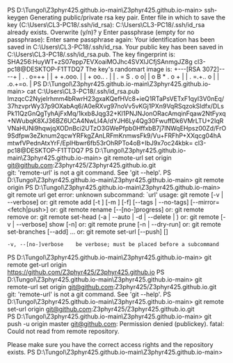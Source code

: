 PS D:\Tungol\Z3phyr425.github.io-main\Z3phyr425.github.io-main> ssh-keygen
Generating public/private rsa key pair.
Enter file in which to save the key (C:\Users\CL3-PC18/.ssh/id_rsa): 
C:\Users\CL3-PC18/.ssh/id_rsa already exists.
Overwrite (y/n)? y
Enter passphrase (empty for no passphrase): 
Enter same passphrase again: 
Your identification has been saved in C:\Users\CL3-PC18/.ssh/id_rsa.
Your public key has been saved in C:\Users\CL3-PC18/.ssh/id_rsa.pub.
The key fingerprint is:
SHA256:HuyWT+zS07epp7EVXoaiMOJhc4SVXlJCfjSAnmgJZ8g cl3-pc18@DESKTOP-F1TTDQ7
The key's randomart image is:
+---[RSA 3072]----+
| . .   o=++      |
|   + +.ooo.      |
|    + oo..     . |
|   .  = S   . o o|
|     o B * . o + |
|      . =.+.. o  |
|         .o.+=o. |
PS D:\Tungol\Z3phyr425.github.io-main\Z3phyr425.github.io-main> cat C:\Users\CL3-PC18/.ssh/id_rsa.pub
ImzqcC2NyjeIrhmm4bRwrH23gxaKQefHVc8+ieQ1RTaPsVETxF1qyI3V0nEq/37hzvprWy37p9OXabAq6/A0eRXvg97noVv5vKGj1PXn9VqRSqzokSldfx/DLsPk11QzGnQgTyhAjFxMq/1kxb8Jqg32+Kl1PNJNJonORacAmqinFqaw2NtFyxq+NWubqK8XJ36BZ6UCA4NwLI4A/dYJH6Ly4Qg30FwuffDk6VMrLTU+2IqRVNaHUNi9hqwjqXODnBci2UTzO3GWePfpb0HffxbB7j7lNWqEHpsz00Zd/FrO9Sdfpw3eZknum2qcwYRFkgZAnLRFmKnmwsFk9/Vu+FRFhP+XXqcg04hAmtwfVPednAtxYrF/EplHbwr6fb53rOhRPTo4oB+IbJ9x7oc24kbk= cl3-pc18@DESKTOP-F1TTDQ7
PS D:\Tungol\Z3phyr425.github.io-main\Z3phyr425.github.io-main> git remote-url set origin git@github.com:Z3phyr425/Z3phyr425.github.io.git     
git: 'remote-url' is not a git command. See 'git --help'.
PS D:\Tungol\Z3phyr425.github.io-main\Z3phyr425.github.io-main> git remote
origin
PS D:\Tungol\Z3phyr425.github.io-main\Z3phyr425.github.io-main> git remote url get
error: unknown subcommand: `url'
usage: git remote [-v | --verbose]
   or: git remote add [-t <branch>] [-m <master>] [-f] [--tags | --no-tags] [--mirror=<fetch|push>] <name> <url>
   or: git remote rename [--[no-]progress] <old> <new>
   or: git remote remove <name>
   or: git remote set-head <name> (-a | --auto | -d | --delete | <branch>)
   or: git remote [-v | --verbose] show [-n] <name>
   or: git remote prune [-n | --dry-run] <name>
   or: git remote set-branches [--add] <name> <branch>...
   or: git remote set-url [--push] <name> <newurl> [<oldurl>]

    -v, --[no-]verbose    be verbose; must be placed before a subcommand

PS D:\Tungol\Z3phyr425.github.io-main\Z3phyr425.github.io-main> git remote get-url origin                                                      
https://github.com/Z3phyr425/Z3phyr425.github.io
PS D:\Tungol\Z3phyr425.github.io-main\Z3phyr425.github.io-main> git remote-url set origin git@github.com:Z3phyr425/Z3phyr425.github.io.git     
git: 'remote-url' is not a git command. See 'git --help'.
PS D:\Tungol\Z3phyr425.github.io-main\Z3phyr425.github.io-main> git remote set-url origin git@github.com:Z3phyr425/Z3phyr425.github.io.git     
PS D:\Tungol\Z3phyr425.github.io-main\Z3phyr425.github.io-main> git push -u origin master
git@github.com: Permission denied (publickey).
fatal: Could not read from remote repository.

Please make sure you have the correct access rights
and the repository exists.
PS D:\Tungol\Z3phyr425.github.io-main\Z3phyr425.github.io-main> 
